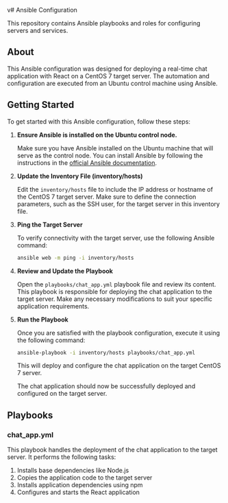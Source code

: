 v# Ansible Configuration

This repository contains Ansible playbooks and roles for configuring servers and services.

## About

This Ansible configuration was designed for deploying a real-time chat application with React on a CentOS 7 target server. The automation and configuration are executed from an Ubuntu control machine using Ansible.

## Getting Started

To get started with this Ansible configuration, follow these steps:

1. **Ensure Ansible is installed on the Ubuntu control node.**

   Make sure you have Ansible installed on the Ubuntu machine that will serve as the control node. You can install Ansible by following the instructions in the [official Ansible documentation](https://docs.ansible.com/ansible/latest/installation_guide/index.html).

2. **Update the Inventory File (inventory/hosts)**

   Edit the `inventory/hosts` file to include the IP address or hostname of the CentOS 7 target server. Make sure to define the connection parameters, such as the SSH user, for the target server in this inventory file.

3. **Ping the Target Server**

   To verify connectivity with the target server, use the following Ansible command:

   ```bash
   ansible web -m ping -i inventory/hosts

4. **Review and Update the Playbook**

   Open the `playbooks/chat_app.yml` playbook file and review its content. This playbook is responsible for deploying the chat application to the target server. Make any necessary modifications to suit your specific application requirements.

5. **Run the Playbook**

   Once you are satisfied with the playbook configuration, execute it using the following command:

   ```bash
   ansible-playbook -i inventory/hosts playbooks/chat_app.yml
   ```

   This will deploy and configure the chat application on the target CentOS 7 server.

   The chat application should now be successfully deployed and configured on the target server.

## Playbooks

### chat_app.yml

This playbook handles the deployment of the chat application to the target server. It performs the following tasks:

1. Installs base dependencies like Node.js
2. Copies the application code to the target server
3. Installs application dependencies using npm
4. Configures and starts the React application



